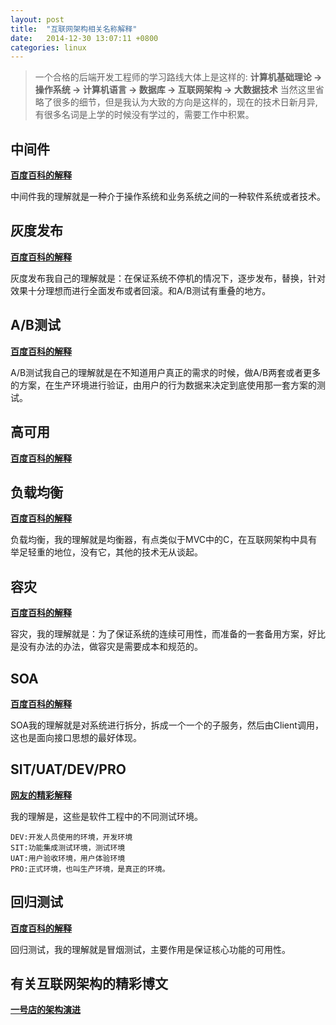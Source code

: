 ```yaml
---
layout: post
title:	"互联网架构相关名称解释"
date:	2014-12-30 13:07:11 +0800
categories:	linux
---
```



> 一个合格的后端开发工程师的学习路线大体上是这样的: **计算机基础理论 -> 操作系统 -> 计算机语言 -> 数据库 -> 互联网架构 -> 大数据技术**  当然这里省略了很多的细节，但是我认为大致的方向是这样的，现在的技术日新月异,有很多名词是上学的时候没有学过的，需要工作中积累。

## 中间件

 **[百度百科的解释](http://baike.baidu.com/link?url=PgrBVJsVc0Z0ZhfZ3b08YEdkUUfigsdhNIJKr1pphogwntwgbe_aSeVFGnG3zwsV41Pu2_7ShyAFHulSchZHPnDVwbi8wub9amz5jUiO8nPbbHmPDcL6Np9jOH4m-qs4W56JEYF-f7a170S2_wMeA_)**

  中间件我的理解就是一种介于操作系统和业务系统之间的一种软件系统或者技术。

## 灰度发布

 **[百度百科的解释](http://baike.baidu.com/link?url=3bQ92ecrVPqTulYjgFtQ8aYBuV0KwkXyISE2GN6wm1TdFGYL6UGIuJfBLuJOBCTfCbp5ZGXcwOBa20xnjsf4ZY1zCyeeGwCYo0dBcHAy8VfvxPxY3HYJ8XX3fiUEj2Vw)**

 灰度发布我自己的理解就是：在保证系统不停机的情况下，逐步发布，替换，针对效果十分理想而进行全面发布或者回滚。和A/B测试有重叠的地方。

## A/B测试

 **[百度百科的解释](http://baike.baidu.com/link?url=6rZxP5pTzB2Jb_muT9tdwvzzOf7MXDmy_HuK05XrFq-qGHgrEasXisxdK0OLa3hvqZBZIoelqOfOR4yYccfEhY8ZpsOccO1p2BKBSH6gdQu)**

 A/B测试我自己的理解就是在不知道用户真正的需求的时候，做A/B两套或者更多的方案，在生产环境进行验证，由用户的行为数据来决定到底使用那一套方案的测试。

## 高可用

 **[百度百科的解释](http://baike.baidu.com/link?url=uBJRDHZ2TVawCjBsAwUBl0DvrsbAYiqBFiom-7FG2JQHhnQebjNCuNq0z49QzUc1h4hzXrq-3P4oeuk3EGXHbMEwYgq8jmP5M3ly5bgFntwCwiZAg00uyEsbES2nkmLc)**

## 负载均衡
 **[百度百科的解释](http://baike.baidu.com/link?url=5A9DS5Tv_zgAr2no_4jhtypJSEBCofNM4MudmaubzrYhE0QTyA_hhH2FlJl_-63wsWr5krluw_-qPPm1B-fKlZeJQW6qpUlLZh4pmMybdMWAVPGLztgOd10Jv5IHfeut)**

 负载均衡，我的理解就是均衡器，有点类似于MVC中的C，在互联网架构中具有举足轻重的地位，没有它，其他的技术无从谈起。

## 容灾

 **[百度百科的解释](http://baike.baidu.com/link?url=FAeSIHuua6xRFdvGSvTguAaj7BrLwR0HM0_V33ZVS-GGCjoVNzd76ij_IN4od76BEVm7_ZkM1dRkSphUyxLZJh8GeupJsNY9Vea3Sk6DTje)**

 容灾，我的理解就是：为了保证系统的连续可用性，而准备的一套备用方案，好比是没有办法的办法，做容灾是需要成本和规范的。

## SOA

 **[百度百科的解释](http://baike.baidu.com/link?url=dMRPh-oIDgr2fRWGy_u8kyqXhsW59UosT01TZvx6sMv2ciJ2uXgD7B9FQ0pkbDnUXdYarCl6oUjzf1bIejC_va)**	

 SOA我的理解就是对系统进行拆分，拆成一个一个的子服务，然后由Client调用，这也是面向接口思想的最好体现。

## SIT/UAT/DEV/PRO
	
 **[网友的精彩解释](http://blog.csdn.net/kaiwii/article/details/9446243)**

 我的理解是，这些是软件工程中的不同测试环境。

	DEV:开发人员使用的环境，开发环境
	SIT:功能集成测试环境，测试环境
	UAT:用户验收环境，用户体验环境
	PRO:正式环境，也叫生产环境，是真正的环境。

## 回归测试

 **[百度百科的解释](http://baike.baidu.com/link?url=u4JX6jEBIlfz77k6_Vo2jcXNnzm2ZeGqpyCOefTv4iR3pCOqAkIjgWV0t_e_-Q2WX4Kr30XEao7MFM_zkQr7_fA1cclpNrMsnv7gY-efGrRGEg5BSSWvArgeEiFEB11S)**
 
 回归测试，我的理解就是冒烟测试，主要作用是保证核心功能的可用性。

## 有关互联网架构的精彩博文

 **[一号店的架构演进](http://mp.weixin.qq.com/s?__biz=MzA4NDc2MDQ1Nw==&mid=2650238076&idx=1&sn=26a8ef34afb15a7fb0101e1ace6cbc51&chksm=87e18e9ab096078ced8ecc55a39d2d4298b77f24351a29353fb4a49d4b8891103578be50680e&scene=0#wechat_redirect)**

